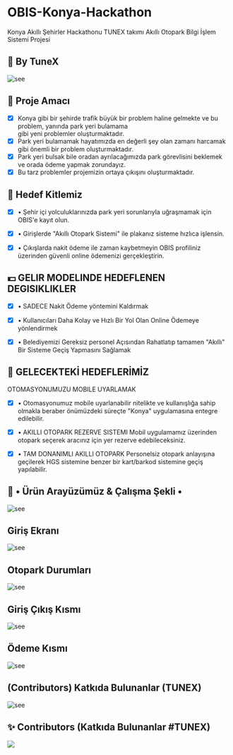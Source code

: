 # OBIS-Konya-Hackathon
Konya Akıllı Şehirler Hackathonu TUNEX takımı Akıllı Otopark Bilgi İşlem Sistemi Projesi

## 🏴 By TuneX 
![see](https://i.hizliresim.com/93r66og.png)

## 📑 Proje Amacı
- [x] Konya gibi bir şehirde trafik büyük bir problem haline
      gelmekte ve bu problem, yanında park yeri bulamama    
      gibi yeni problemler oluşturmaktadır.
- [x] Park yeri bulamamak hayatımızda en değerli şey olan
      zamanı harcamak gibi önemli bir problem
      oluşturmaktadır.
- [x] Park yeri bulsak bile oradan ayrılacağımızda park
      görevlisini beklemek ve orada ödeme yapmak zorundayız.
- [x] Bu tarz problemler projemizin ortaya çıkışını oluşturmaktadır.

## 🚧 Hedef Kitlemiz
- [x] • Şehir içi yolculuklarınızda park yeri sorunlarıyla uğraşmamak
      için OBIS'e kayıt olun.

- [x] • Girişlerde "Akıllı Otopark Sistemi" ile plakanız sisteme hızlıca
      işlensin.

- [x] • Çıkışlarda nakit ödeme ile zaman kaybetmeyin OBIS profiliniz
      üzerinden güvenli online ödemenizi gerçekleştirin.
      
## 💵 GELIR MODELINDE HEDEFLENEN DEGISIKLIKLER
- [x] • SADECE Nakit Ödeme yöntemini Kaldırmak
      
- [x] • Kullanıcıları Daha Kolay ve Hızlı Bir Yol
      Olan Online Ödemeye yönlendirmek


- [x] • Belediyemizi Gereksiz personel Açısından
        Rahatlatıp tamamen "Akıllı" Bir Sisteme
        Geçiş Yapmasını Sağlamak   
        
## 📑 GELECEKTEKİ HEDEFLERİMİZ
OTOMASYONUMUZU MOBILE UYARLAMAK

- [x] • Otomasyonumuz mobile uyarlanabilir nitelikte ve kullanışlığa sahip
        olmakla beraber önümüzdeki süreçte "Konya" uygulamasına entegre
        edilebilir.

- [x] • AKILLI OTOPARK REZERVE SISTEMI
        Mobil uygulamamız üzerinden otopark seçerek aracınız için yer
        rezerve edebileceksiniz.

- [x] • TAM DONANIMLI AKILLI OTOPARK
        Personelsiz otopark anlayışına geçilerek HGS sistemine benzer bir
        kart/barkod sistemine geçiş yapılabilir.

## 📑 • Ürün Arayüzümüz & Çalışma Şekli •
![see](https://i.hizliresim.com/3aiwcz6.png)

## Giriş Ekranı
![see](https://i.hizliresim.com/7mttjil.png)
## Otopark Durumları
![see](https://i.hizliresim.com/1xopxi9.)
## Giriş Çıkış Kısmı
![see](https://i.hizliresim.com/2dypza3.)
## Ödeme Kısmı
![see](https://i.hizliresim.com/p89hfeg.)
## (Contributors) Katkıda Bulunanlar (TUNEX)

![see](https://i.hizliresim.com/l802xe8.png)

## ✨ Contributors (Katkıda Bulunanlar #TUNEX)
<a href="https://github.com/yekaranfil/OBIS-Konya-Hackathon/graphs/contributors">
  <img src="https://contributors-img.web.app/image?repo=yekaranfil/OBIS-Konya-Hackathon" />
</a>



